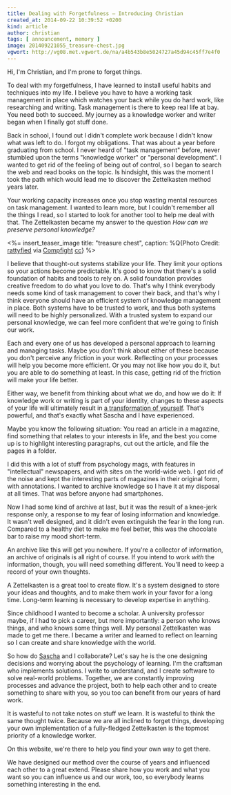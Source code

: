 ```yaml
---
title: Dealing with Forgetfulness – Introducing Christian
created_at: 2014-09-22 10:39:52 +0200
kind: article
author: christian
tags: [ announcement, memory ]
image: 201409221055_treasure-chest.jpg
vgwort: http://vg08.met.vgwort.de/na/a4b543b8e5024727a45d94c45ff7e4f0
---
```


Hi, I'm Christian, and I'm prone to forget things.

To deal with my forgetfulness, I have learned to install useful habits and techniques into my life. I believe you have to have a working task management in place which watches your back while you do hard work, like researching and writing. Task management is there to keep real life at bay. You need both to succeed. My journey as a knowledge worker and writer began when I finally got stuff done.

Back in school, I found out I didn't complete work because I didn't know what was left to do. I forgot my obligations. That was about a year before graduating from school. I never heard of "task management" before, never stumbled upon the terms "knowledge worker" or "personal development". I wanted to get rid of the feeling of being out of control, so I began to search the web and read books on the topic. Is hindsight, this was the moment I took the path which would lead me to discover the Zettelkasten method years later.

Your working capacity increases once you stop wasting mental resources on task management. I wanted to learn more, but I couldn't remember all the things I read, so I started to look for another tool to help me deal with that. The Zettelkasten became my answer to the question _How can we preserve personal knowledge?_

<%= insert_teaser_image title: "treasure chest", caption: %Q{Photo Credit: <a href="https://www.flickr.com/photos/46325182@N00/3277993825/">rattyfied</a> via <a href="http://compfight.com">Compfight</a> <a href="https://creativecommons.org/licenses/by-nc-sa/2.0/">cc</a>} %>

I believe that thought-out systems stabilize your life. They limit your options so your actions become predictable. It's good to know that there's a solid foundation of habits and tools to rely on. A solid foundation provides creative freedom to do what you love to do. That's why I think everybody needs some kind of task management to cover their back, and that's why I think everyone should have an efficient system of knowledge management in place. Both systems have to be trusted to work, and thus both systems will need to be highly personalized. With a trusted system to expand our personal knowledge, we can feel more confident that we're going to finish our work.

Each and every one of us has developed a personal approach to learning and managing tasks. Maybe you don't think about either of these because you don't perceive any friction in your work. Reflecting on your processes will help you become more efficient. Or you may not like how you do it, but you are able to do something at least. In this case, getting rid of the friction will make your life better.

Either way, we benefit from thinking about what we do, and how we do it: If knowledge work or writing is part of your identity, changes to these aspects of your life will ultimately result in [a transformation of yourself](http://christiantietze.de/posts/2014/07/identity-schedule-serious-writing/). That's powerful, and that's exactly what Sascha and I have experienced.

<!--ct: archive originals-->
Maybe you know the following situation: You read an article in a magazine, find something that relates to your interests in life, and the best you come up is to highlight interesting paragraphs, cut out the article, and file the pages in a folder.

I did this with a lot of stuff from psychology mags, with features in "intellectual" newspapers, and with sites on the world-wide web. I got rid of the noise and kept the interesting parts of magazines in their original form, with annotations. I wanted to archive knowledge so I have it at my disposal at all times. That was before anyone had smartphones.

Now I had some kind of archive at last, but it was the result of a knee-jerk response only, a response to my fear of losing information and knowledge. It wasn't well designed, and it didn't even extinguish the fear in the long run. Compared to a healthy diet to make me feel better, this was the chocolate bar to raise my mood short-term.

<!--ct: create system-->
An archive like this will get you nowhere. If you're a collector of information, an archive of originals is all right of course. If you intend to work _with_ the information, though, you will need something different. You'll need to keep a record of your own thoughts.

A Zettelkasten is a great tool to create flow. It's a system designed to store your ideas and thoughts, and to make them work in your favor for a long time. Long-term learning is necessary to develop expertise in anything.

Since childhood I wanted to become a scholar. A university professor maybe, if I had to pick a career, but more importantly: a person who knows things, and who knows some things well. My personal Zettelkasten was made to get me there. I became a writer and learned to reflect on learning so I can create and share knowledge with the world.

So how do [Sascha](/posts/introducing-sascha) and I collaborate? Let's say he is the one designing decisions and worrying about the psychology of learning. I'm the craftsman who implements solutions. I write to understand, and I create software to solve real-world problems. Together, we are constantly improving processes and advance the project, both to help each other and to create something to share with you, so you too can benefit from our years of hard work.

It is wasteful to not take notes on stuff we learn. It is wasteful to think the same thought twice. Because we are all inclined to forget things, developing your own implementation of a fully-fledged Zettelkasten is the topmost priority of a knowledge worker.

On this website, we're there to help you find your own way to get there.

We have designed our method over the course of years and influenced each other to a great extend. Please share how you work and what you want so you can influence us and our work, too, so everybody learns something interesting in the end. 
